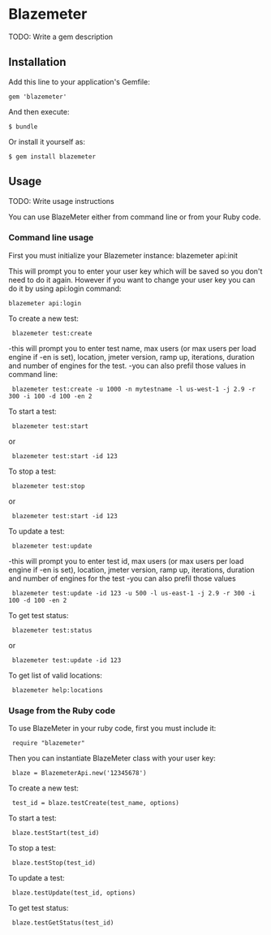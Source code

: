 # Blazemeter

TODO: Write a gem description

## Installation

Add this line to your application's Gemfile:

    gem 'blazemeter'

And then execute:

    $ bundle

Or install it yourself as:

    $ gem install blazemeter

## Usage

TODO: Write usage instructions

You can use BlazeMeter either from command line or from your Ruby code. 

### Command line usage

First you must initialize your Blazemeter instance:
    blazemeter api:init

This will prompt you to enter your user key which will be saved so you don't need to do it again.
However if you want to change your user key you can do it by using api:login command:

    blazemeter api:login	

To create a new test:

     blazemeter test:create
	 
-this will prompt you to enter test name, max users (or max users per load engine if -en is set), location, jmeter version, ramp up, iterations, duration and number of engines for the test.
-you can also prefil those values in command line:

     blazemeter test:create -u 1000 -n mytestname -l us-west-1 -j 2.9 -r 300 -i 100 -d 100 -en 2

To start a test:

     blazemeter test:start
	 
or

     blazemeter test:start -id 123

To stop a test:

     blazemeter test:stop
	 
or

     blazemeter test:start -id 123

To update a test:

     blazemeter test:update
	 
-this will prompt you to enter test id, max users (or max users per load engine if -en is set), location, jmeter version, ramp up, iterations, duration and number of engines for the test
-you can also prefil those values

     blazemeter test:update -id 123 -u 500 -l us-east-1 -j 2.9 -r 300 -i 100 -d 100 -en 2
	 
To get test status:

     blazemeter test:status
	 
or

     blazemeter test:update -id 123

To get list of valid locations:

     blazemeter help:locations

### Usage from the Ruby code

To use BlazeMeter in your ruby code, first you must include it:

     require "blazemeter"

Then you can instantiate BlazeMeter class with your user key:

     blaze = BlazemeterApi.new('12345678')

To create a new test:

     test_id = blaze.testCreate(test_name, options)

To start a test:

     blaze.testStart(test_id)

To stop a test:

     blaze.testStop(test_id)

To update a test:

     blaze.testUpdate(test_id, options)

To get test status:

     blaze.testGetStatus(test_id)

